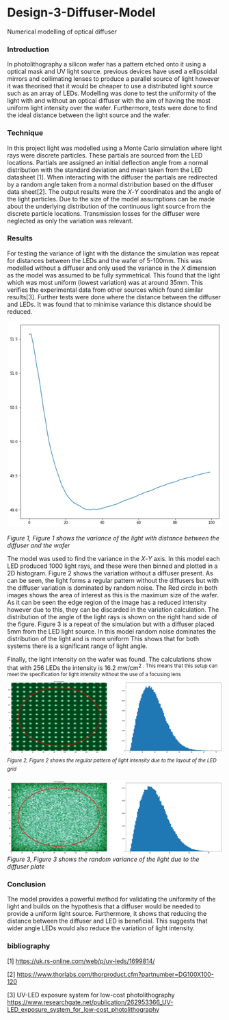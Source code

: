 # Design-3-Diffuser-Model
Numerical modelling of optical diffuser

### Introduction

In photolithography a silicon wafer has a pattern etched onto it using a optical mask and UV light source. 
previous devices have used a ellipsoidal mirrors and collimating lenses to produce a parallel source of light however it was 
theorised that it would be cheaper to use a distributed light source such as an array of LEDs. Modelling was done to test the uniformity of the light with and without an optical diffuser with the aim of having the most uniform light intensity over the wafer. Furthermore, tests were done to find the ideal distance between the light source and the wafer.

### Technique

In this project light was modelled using a Monte Carlo simulation where light rays were discrete particles. These partials are sourced from the LED locations. Partials are assigned an initial deflection angle from a normal distribution with the standard deviation and mean taken from the LED datasheet [1]. When interacting with the diffuser the partials are redirected by a random angle taken from a normal distribution based on the diffuser data sheet[2]. The output results were the *X*-*Y* coordinates and the angle of the light particles. Due to the size of the model assumptions can be made about the underlying distribution of the continuous light source from the discrete particle locations. Transmission losses for the diffuser were neglected as only the variation was relevant.

### Results

For testing the variance of light with the distance the simulation was repeat for distances between the LEDs and the wafer of 5-100mm. This was modelled without a diffuser and only used the variance in the *X* dimension as the model was assumed to be fully symmetrical. This found that the light which was most uniform (lowest variation) was at around 35mm. This verifies the experimental data from other sources which found similar results[3]. Further tests were done where the distance between the diffuser and LEDs. It was found that to minimise variance this distance should be reduced. 

![Figure 1](https://github.com/evansutcliffe/Design-3-Diffuser-Model/blob/master/distance%20calc.png)

*Figure 1, Figure 1 shows the variance of the light with distance between the diffuser and the wafer* 

The model was used to find the variance in the *X*-*Y* axis. In this model each LED produced 1000 light rays, and these were then binned and plotted in a 2D histogram. Figure 2 shows the variation without a diffuser present. As can be seen, the light forms a regular pattern without the diffusers but with the diffuser variation is dominated by random noise. The Red circle in both images shows the area of interest as this is the maximum size of the wafer. As it can be seen the edge region of the image has a reduced intensity however due to this, they can be discarded in the variation calculation. The distribution of the angle of the light rays is shown on the right hand side of the figure. Figure 3 is a repeat of the simulation but with a diffuser placed 5mm from the LED light source. In this model random noise dominates the distribution of the light and is more uniform This shows that for both systems there is a significant range of light angle. 

Finally, the light intensity on the wafer was found. The calculations show that with 256 LEDs the intensity is 16.2 mw/cm<sup>2 . This means that this setup can meet the specification for light intensity without the use of a focusing lens
![Figure 2](https://github.com/evansutcliffe/Design-3-Diffuser-Model/blob/master/no%20diffuser.png)
*Figure 2, Figure 2 shows the regular pattern of light intensity due to the layout of the LED grid* 

![Figure 3](https://github.com/evansutcliffe/Design-3-Diffuser-Model/blob/master/diffuser.png)
*Figure 3, Figure 3 shows the random variance of the light due to the diffuser plate* 

### Conclusion
The model provides a powerful method for validating the uniformity of the light and builds on the hypothesis that a diffuser would be needed to provide a uniform light source. Furthermore, it shows that reducing the distance between the diffuser and LED is beneficial. This suggests that wider angle LEDs would also reduce the variation of light intensity.


### bibliography

[1] https://uk.rs-online.com/web/p/uv-leds/1699814/

[2] https://www.thorlabs.com/thorproduct.cfm?partnumber=DG100X100-120

[3] UV-LED exposure system for low-cost photolithography https://www.researchgate.net/publication/262953366_UV-LED_exposure_system_for_low-cost_photolithography
